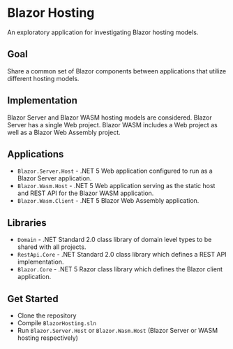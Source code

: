 # Blazor Hosting
An exploratory application for investigating Blazor hosting models.

## Goal 
Share a common set of Blazor components between applications that utilize different hosting models.

## Implementation
Blazor Server and Blazor WASM hosting models are considered. Blazor Server has a single Web project. Blazor WASM includes a Web project as well as a Blazor Web Assembly project.

## Applications
* `Blazor.Server.Host` - .NET 5 Web application configured to run as a Blazor Server application.
* `Blazor.Wasm.Host` - .NET 5 Web application serving as the static host and REST API for the Blazor WASM application.
* `Blazor.Wasm.Client` - .NET 5 Blazor Web Assembly application.

## Libraries
* `Domain` - .NET Standard 2.0 class library of domain level types to be shared with all projects.
* `RestApi.Core` - .NET Standard 2.0 class library which defines a REST API implementation.
* `Blazor.Core` - .NET 5 Razor class library which defines the Blazor client application.

## Get Started
* Clone the repository
* Compile `BlazorHosting.sln`
* Run `Blazor.Server.Host` or `Blazor.Wasm.Host` (Blazor Server or WASM hosting respectively)
